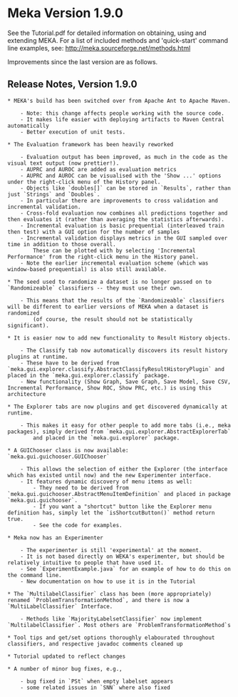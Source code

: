 Meka Version 1.9.0
===========================

See the Tutorial.pdf for detailed information on obtaining, using and extending MEKA.
For a list of included methods and 'quick-start' command line examples, 
	see: http://meka.sourceforge.net/methods.html

Improvements since the last version are as follows.

Release Notes, Version 1.9.0
----------------------------

	* MEKA's build has been switched over from Apache Ant to Apache Maven. 

		- Note: this change affects people working with the source code.
		- It makes life easier with deploying artifacts to Maven Central automatically
		- Better execution of unit tests. 

	* The Evaluation framework has been heavily reworked
   
		- Evaluation output has been improved, as much in the code as the visual text output (now prettier!). 
		- AUPRC and AUROC are added as evaluation metrics
		- AUPRC and AUROC can be visualised with the 'Show ...' options under the right-click menu of the History panel.
		- Objects like `doubles[]` can be stored in `Results`, rather than just `Strings` and `Doubles`.
		- In particular there are improvements to cross validation and incremental validation.
		- Cross-fold evaluation now combines all predictions together and then evaluates it (rather than averaging the statistics afterwards).
		- Incremental evaluation is basic prequential (interleaved train then test) with a GUI option for the number of samples
		- Incremental validation displays metrics in the GUI sampled over time in addition to those overall. 
			These can be plotted with by selecting 'Incremental Performance' from the right-click menu in the History panel.
		- Note the earlier incremental evaluation scheme (which was window-based prequential) is also still available.

	* The seed used to randomize a dataset is no longer passed on to `Randomizeable` classifiers -- they must use their own.

		- This means that the results of the `Randomizeable` classifiers will be different to earlier versions of MEKA when a dataset is randomized
			(of course, the result should not be statistically significant).

	* It is easier now to add new functionality to Result History objects. 
	
		- The Classify tab now automatically discovers its result history plugins at runtime. 
		- These have to be derived from `meka.gui.explorer.classify.AbstractClassifyResultHistoryPlugin` and placed in the `meka.gui.explorer.classify` package. 
		- New functionality (Show Graph, Save Graph, Save Model, Save CSV, Incremental Performance, Show ROC, Show PRC, etc.) is using this architecture

	* The Explorer tabs are now plugins and get discovered dynamically at runtime. 
	
		- This makes it easy for other people to add more tabs (i.e., meka packages), simply derived from `meka.gui.explorer.AbstractExplorerTab` 
			and placed in the `meka.gui.explorer` package.

	* A GUIChooser class is now available: `meka.gui.guichooser.GUIChooser`
		
		- This allows the selection of either the Explorer (the interface which has existed until now) and the new Experimenter interface. 
		- It features dynamic discovery of menu items as well: 
			- They need to be derived from `meka.gui.guichooser.AbstractMenuItemDefinition` and placed in package `meka.gui.guichooser`. 
			- If you want a "shortcut" button like the Explorer menu definition has, simply let the `isShortcutButton()` method return true.
			- See the code for examples.

	* Meka now has an Experimenter

		- The experimenter is still 'experimental' at the moment.
		- It is not based directly on WEKA's experimenter, but should be relatively intuitive to people that have used it.
		- See `ExperimentExample.java` for an example of how to do this on the command line.
		- New documentation on how to use it is in the Tutorial

	* The `MultilabelClassifier` class has been (more appropriately) renamed `ProblemTransformationMethod`, and there is now a `MultiLabelClassifier` Interface.

		- Methods like `MajorityLabelsetClassifier` now implement `MultilabelClassifier`. Most others are `ProblemTransformationMethod`s

	* Tool tips and get/set options thoroughly elabourated throughout classifiers, and respective javadoc comments cleaned up

	* Tutorial updated to reflect changes

	* A number of minor bug fixes, e.g., 

		- bug fixed in `PSt` when empty labelset appears
		- some related issues in `SNN` where also fixed


